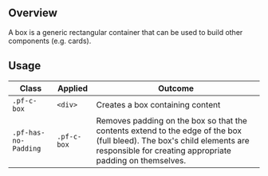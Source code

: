 ## Overview

A box is a generic rectangular container that can be used to build other components (e.g. cards).

## Usage

| Class | Applied | Outcome |
| -- | -- | -- |
| `.pf-c-box` | `<div>` | Creates a box containing content |
| `.pf-has-no-Padding` | `.pf-c-box` | Removes padding on the box so that the contents extend to the edge of the box (full bleed). The box's child elements are responsible for creating appropriate padding on themselves. |
